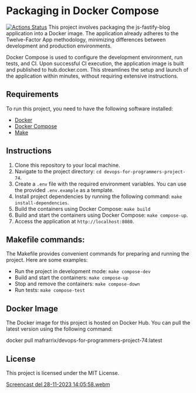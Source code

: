 # Packaging in Docker Compose

[![Actions Status](https://github.com/mafrarrix/devops-for-programmers-project-74/workflows/hexlet-check/badge.svg)](https://github.com/mafrarrix/devops-for-programmers-project-74/actions)
This project involves packaging the js-fastify-blog application into a Docker image. The application already adheres to the Twelve-Factor App methodology, minimizing differences between development and production environments.

Docker Compose is used to configure the development environment, run tests, and CI. Upon successful CI execution, the application image is built and published to hub.docker.com. This streamlines the setup and launch of the application within minutes, without requiring extensive instructions.

## Requirements

To run this project, you need to have the following software installed:

- [Docker](https://docs.docker.com/get-docker/)
- [Docker Compose](https://docs.docker.com/compose/install/)
- [Make](https://www.gnu.org/software/make/)

## Instructions

1. Clone this repository to your local machine.
2. Navigate to the project directory: `cd devops-for-programmers-project-74`.
3. Create a `.env` file with the required environment variables. You can use the provided `.env.example` as a template.
4. Install project dependencies by running the following command: `make install-dependencies`.
5. Build the containers using Docker Compose: `make build`
5. Build and start the containers using Docker Compose: `make compose-up`.
6. Access the application at `http://localhost:8080`.

## Makefile commands:

The Makefile provides convenient commands for preparing and running the project. Here are some examples:
- Run the project in development mode: `make compose-dev`
- Build and start the containers: `make compose-up`
- Stop and remove the containers: `make compose-down`
- Run tests: `make compose-test`

## Docker Image

The Docker image for this project is hosted on Docker Hub. You can pull the latest version using the following command:


docker pull mafrarrix/devops-for-programmers-project-74:latest


## License

This project is licensed under the MIT License.

[Screencast  del 28-11-2023 14:05:58.webm](https://github.com/mafrarrix/devops-for-programmers-project-74/assets/84633068/822d9e3e-5408-4eac-87ac-7ff8ab7f2883)
